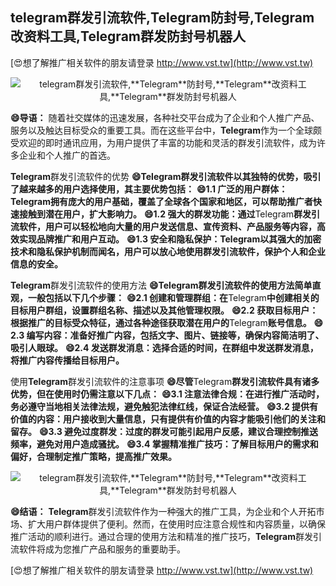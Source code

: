 ## **telegram群发引流软件,**Telegram**防封号,**Telegram**改资料工具,**Telegram**群发防封号机器人**

[😍想了解推广相关软件的朋友请登录 http://www.vst.tw](http://www.vst.tw)

 <center><img src="https://vst.tw/MP4/tuiguang/png/2.png" alt="telegram群发引流软件,**Telegram**防封号,**Telegram**改资料工具,**Telegram**群发防封号机器人"></center>

**😄导语：**
随着社交媒体的迅速发展，各种社交平台成为了企业和个人推广产品、服务以及触达目标受众的重要工具。而在这些平台中，**Telegram**作为一个全球颇受欢迎的即时通讯应用，为用户提供了丰富的功能和灵活的群发引流软件，成为许多企业和个人推广的首选。

**Telegram**群发引流软件的优势
**😄**Telegram**群发引流软件以其独特的优势，吸引了越来越多的用户选择使用，其主要优势包括：**
**😄1.1 广泛的用户群体：**Telegram**拥有庞大的用户基础，覆盖了全球各个国家和地区，可以帮助推广者快速接触到潜在用户，扩大影响力。**
**😄1.2 强大的群发功能：通过**Telegram**群发引流软件，用户可以轻松地向大量的用户发送信息、宣传资料、产品服务等内容，高效实现品牌推广和用户互动。**
**😄1.3 安全和隐私保护：**Telegram**以其强大的加密技术和隐私保护机制而闻名，用户可以放心地使用群发引流软件，保护个人和企业信息的安全。**

**Telegram**群发引流软件的使用方法
**😄**Telegram**群发引流软件的使用方法简单直观，一般包括以下几个步骤：**
**😄2.1 创建和管理群组：在**Telegram**中创建相关的目标用户群组，设置群组名称、描述以及其他管理权限。**
**😄2.2 获取目标用户：根据推广的目标受众特征，通过各种途径获取潜在用户的**Telegram**账号信息。**
**😄2.3 编写内容：准备好推广内容，包括文字、图片、链接等，确保内容简洁明了、吸引人眼球。**
**😄2.4 发送群发消息：选择合适的时间，在群组中发送群发消息，将推广内容传播给目标用户。**

使用**Telegram**群发引流软件的注意事项
**😄尽管**Telegram**群发引流软件具有诸多优势，但在使用时仍需注意以下几点：**
**😄3.1 注意法律合规：在进行推广活动时，务必遵守当地相关法律法规，避免触犯法律红线，保证合法经营。**
**😄3.2 提供有价值的内容：用户接收到大量信息，只有提供有价值的内容才能吸引他们的关注和留存。**
**😄3.3 避免过度群发：过度的群发可能引起用户反感，建议合理控制推送频率，避免对用户造成骚扰。**
**😄3.4 掌握精准推广技巧：了解目标用户的需求和偏好，合理制定推广策略，提高推广效果。**

 <center><img src="https://vst.tw/MP4/tuiguang/png/6.png" alt="telegram群发引流软件,**Telegram**防封号,**Telegram**改资料工具,**Telegram**群发防封号机器人"></center>

**😄结语：**
**Telegram**群发引流软件作为一种强大的推广工具，为企业和个人开拓市场、扩大用户群体提供了便利。然而，在使用时应注意合规性和内容质量，以确保推广活动的顺利进行。通过合理的使用方法和精准的推广技巧，**Telegram**群发引流软件将成为您推广产品和服务的重要助手。

[😍想了解推广相关软件的朋友请登录 http://www.vst.tw](http://www.vst.tw)



